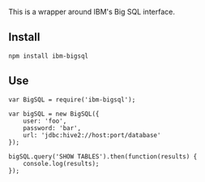 This is a wrapper around IBM's Big SQL interface.

## Install

    npm install ibm-bigsql

## Use

```
var BigSQL = require('ibm-bigsql');

var bigSQL = new BigSQL({
    user: 'foo',
    password: 'bar',
    url: 'jdbc:hive2://host:port/database'
});

bigSQL.query('SHOW TABLES').then(function(results) {
    console.log(results);
});
```

